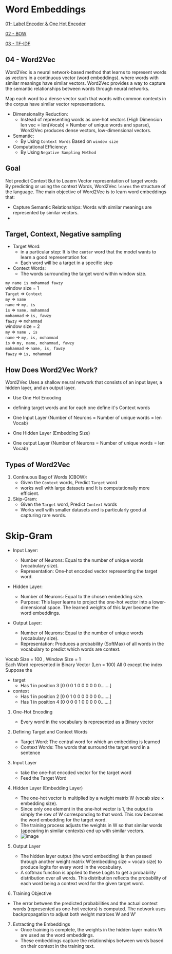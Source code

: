 # Word Embeddings

[01- Label Encoder & One Hot Encoder](https://github.com/Fawzy-AI-Explorer/NLP-Tea/tree/main/02-Word%20Embeddings/2.1-Label%20Encoder%20and%20One%20Hot%20Encoder)   

[02 - BOW](https://github.com/Fawzy-AI-Explorer/NLP-Tea/tree/main/02-Word%20Embeddings/2.2-BOW)   

[03 - TF-IDF](https://github.com/Fawzy-AI-Explorer/NLP-Tea/tree/main/02-Word%20Embeddings/2.3-TF_IDF)   

## 04 - Word2Vec

Word2Vec is a neural network-based method that learns to represent words as vectors in a continuous vector (word embeddings). where words with similar meanings have similar vectors. Word2Vec provides a way to capture the semantic relationships between words through neural networks.  

Map each word to a dense vector such that words with common contexts in the corpus have similar vector representations.  


- Dimensionality Reduction:
  - Instead of representing words as one-hot vectors (High Dimension len vec = len(Vocab) = Number of unique words and sparse), Word2Vec produces dense vectors, low-dimensional vectors.  
- Semantic:
  - By Using `Context Words` Based on `window size` 
- Computational Efficiency:
  - By Using `Negative Sampling Method`  

## Goal

Not predict Context But to Leaern Vector representation of target words  
By predicting or using the context Words, Word2Vec `learns` the structure of the language.
The main objective of Word2Vec is to learn word embeddings that:
- Capture Semantic Relationships: Words with similar meanings are represented by similar vectors.
- 
## Target, Context, Negative sampling

- Target Word:
  - in a particular step: It is the `center` word that the model wants to learn a good representation for.
  - Each word will be a target in a specific step  
- Context Words:
  - The words surrounding the target word within window size.

`my name is mohammad fawzy`                
window size = 1    
`Target` => `Context`     
`my` => `name`    
`name` => `my, is`       
`is` => `name, mohammad`         
`mohammad` => `is, fawzy`         
`fawzy` => `mohammad`          
window size = 2           
`my` => `name , is`          
`name` => `my, is, mohammad`          
`is` => `my, name, mohammad, fawzy`          
`mohammad` => `name, is, fawzy`            
`fawzy` => `is, mohammad`           
     




## How Does Word2Vec Work?  

Word2Vec Uses a shallow neural network that consists of an input layer, a hidden layer, and an output layer.  

- Use One Hot Encoding
- defining target words and for each one define it's Context words

- One Input Layer  (Number of Neurons = Number of unique words = len Vocab)
- One Hidden Layer (Embedding Size)
- One output Layer (Number of Neurons = Number of unique words = len Vocab)


## Types of Word2Vec
1. Continuous Bag of Words (CBOW):
   - Given the `Context` words, Predict `Target` word
   - works well with large datasets and It is computationally more efficient.
2. Skip-Gram:
   -  Given the `Target` word, Predict `Context` words
   -  Works well with smaller datasets and is particularly good at capturing rare words.


# Skip-Gram

- Input Layer:
  - Number of Neurons: Equal to the number of unique words (vocabulary size).
  - Representation: One-hot encoded vector representing the target word.

- Hidden Layer:
  - Number of Neurons: Equal to the chosen embedding size.
  - Purpose: This layer learns to project the one-hot vector into a lower-dimensional space. The learned weights of this layer become the word embeddings.

- Output Layer:
  - Number of Neurons: Equal to the number of unique words (vocabulary size).
  - Representation: Produces a probability (SoftMax) of all words in the vocabulary to predict which words are context.



Vocab Size = 100 , Window Size = 1   
Each Word represented in Binary Vector (Len = 100) All 0 except the index  
Suppose the     
- target  
   - Has 1 in position 3 [0 0 0 1 0 0 0 0 0 0.......]  
- context      
   - Has 1 in position 2 [0 0 1 0 0 0 0 0 0 0.......]    
   - Has 1 in position 4 [0 0 0 0 1 0 0 0 0 0.......]    

1. One-Hot Encoding     
   - Every word in the vocabulary is represented as a Binary vector
2. Defining Target and Context Words
   - Target Word: The central word for which an embedding is learned
   - Context Words: The words that surround the target word in a sentence
3. Input Layer
   - take the one-hot encoded vector for the target word
   - Feed the Target Word
4. Hidden Layer (Embedding Layer)
   - The one-hot vector is multiplied by a weight matrix W (vocab size × embedding size).
   - Since only one element in the one-hot vector is 1, the output is simply the row of W corresponding to that word. This row becomes the word embedding for the target word.
   - The training process adjusts the weights in W so that similar words (appearing in similar contexts) end up with similar vectors.
   - ![image](https://github.com/user-attachments/assets/635aa4dd-c693-40a6-8894-6c2c76d5d004)

5. Output Layer
   - The hidden layer output (the word embedding) is then passed through another weight matrix W′(embedding size × vocab size) to produce logits for every word in the vocabulary.
   - A softmax function is applied to these Logits to get a probability distribution over all words. This distribution reflects the probability of each word being a context word for the given target word.
6. Training Objective
  - The error between the predicted probabilities and the actual context words (represented as one-hot vectors) is computed.
The network uses backpropagation to adjust both weight matrices W and W′
7. Extracting the Embeddings
   - Once training is complete, the weights in the hidden layer matrix W are used as the word embeddings.
   - These embeddings capture the relationships between words based on their context in the training text.










